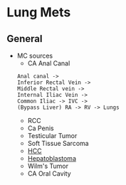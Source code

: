 # Lung Mets
## General
- MC sources
	- CA Anal Canal
	```
	Anal canal ->
	Inferior Rectal Vein ->
	Middle Rectal vein ->
	Internal Iliac Vein ->
	Common Iliac -> IVC ->
	(Bypass Liver) RA -> RV -> Lungs
	```
	- RCC
	- Ca Penis
	- Testicular Tumor
	- Soft Tissue Sarcoma
	- [HCC](HCC.md)
	- [Hepatoblastoma](Hepatoblastoma.md)
	- Wilm's Tumor
	- CA Oral Cavity
